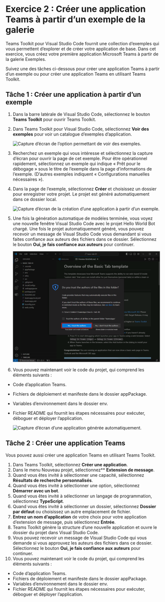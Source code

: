 # Exercice 2 : Créer une application Teams à partir d’un exemple de la galerie

Teams Toolkit pour Visual Studio Code fournit une collection d’exemples qui vous permettent d’explorer et de créer votre application de base. Dans cet exercice, vous créez votre première application Microsoft Teams à partir de la galerie Exemples.

Suivez une des tâches ci-dessous pour créer une application Teams à partir d’un exemple ou pour créer une application Teams en utilisant Teams Toolkit.

## Tâche 1 : Créer une application à partir d’un exemple

1. Dans la barre latérale de Visual Studio Code, sélectionnez le bouton **Teams Toolkit** pour ouvrir Teams Toolkit.

2. Dans Teams Toolkit pour Visual Studio Code, sélectionnez **Voir des exemples** pour voir un catalogue d’exemples d’application.

   ![Capture d’écran de l’option permettant de voir des exemples.](../../media/view-samples.png)

3. Recherchez un exemple qui vous intéresse et sélectionnez la capture d’écran pour ouvrir la page de cet exemple.  Pour être opérationnel rapidement, sélectionnez un exemple qui indique « Prêt pour le débogage » sous le titre de l’exemple dans la page d’informations de l’exemple.  (D’autres exemples indiquent « Configurations manuelles nécessaires »).

4. Dans la page de l’exemple, sélectionnez **Créer** et choisissez un dossier pour enregistrer votre projet. Le projet est généré automatiquement dans ce dossier local.

    ![Capture d’écran de la création d’une application à partir d’un exemple.](../../media/create-sample.png)

5. Une fois la génération automatique de modèles terminée, vous voyez une nouvelle fenêtre Visual Studio Code avec le projet Hello World Bot chargé.  Une fois le projet automatiquement généré, vous pouvez recevoir un message de Visual Studio Code vous demandant si vous faites confiance aux auteurs des fichiers dans ce dossier. Sélectionnez le bouton **Oui, je fais confiance aux auteurs** pour continuer.

    ![Capture d’écran de la boîte de dialogue pour faire confiance aux auteurs.](../../media/trust-authors.png)

6. Vous pouvez maintenant voir le code du projet, qui comprend les éléments suivants :

- Code d’application Teams.
- Fichiers de déploiement et manifeste dans le dossier appPackage.
- Variables d’environnement dans le dossier env.
- Fichier README qui fournit les étapes nécessaires pour exécuter, déboguer et déployer l’application.

    ![Capture d’écran d’une application générée automatiquement.](../../media/bot-project-code.png)

## Tâche 2 : Créer une application Teams

Vous pouvez aussi créer une application Teams en utilisant Teams Toolkit.

1. Dans Teams Toolkit, sélectionnez **Créer une application**.
2. Dans le menu Nouveau projet, sélectionnez** **Extension de message**.
3. Quand vous êtes invité à sélectionner une capacité, sélectionnez **Résultats de recherche personnalisés**.
4. Quand vous êtes invité à sélectionner une option, sélectionnez **Démarrer avec un bot**.
5. Quand vous êtes invité à sélectionner un langage de programmation, sélectionnez **TypeScript**.
6. Quand vous êtes invité à sélectionner un dossier, sélectionnez **Dossier par défaut** ou choisissez un autre emplacement de fichier.
7. **Entrez un nom d’application** de votre choix pour votre application d’extension de message, puis sélectionnez **Entrée**.
8. Teams Toolkit génère la structure d’une nouvelle application et ouvre le dossier du projet dans Visual Studio Code.
9. Vous pouvez recevoir un message de Visual Studio Code qui vous demande si vous approuvez les auteurs des fichiers dans ce dossier. Sélectionnez le bouton **Oui, je fais confiance aux auteurs** pour continuer.
10. Vous pouvez maintenant voir le code du projet, qui comprend les éléments suivants :

- Code d’application Teams.
- Fichiers de déploiement et manifeste dans le dossier appPackage.
- Variables d’environnement dans le dossier env.
- Fichier README qui fournit les étapes nécessaires pour exécuter, déboguer et déployer l’application.
